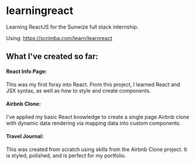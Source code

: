 # learningreact

Learning ReactJS for the Sunwize full stack internship.

Using: https://scrimba.com/learn/learnreact

## What I've created so far:
#### React Info Page:
This was my first foray into React. From this project, I learned React and JSX syntax, as well as how to style and create components.
#### Airbnb Clone:
I've applied my basic React knowledge to create a single page Airbnb clone with dynamic data rendering via mapping data into custom components. 
#### Travel Journal:
This was created from scratch using skills from the Airbnb Clone project. It is styled, polished, and is perfect for my portfolio.
